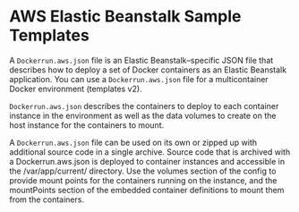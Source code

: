# AWS Elastic Beanstalk Sample Templates

A ```Dockerrun.aws.json``` file is an Elastic Beanstalk–specific JSON file that describes how to deploy a set of Docker containers as an Elastic Beanstalk application. You can use a ```Dockerrun.aws.json``` file for a multicontainer Docker environment (templates v2).

```Dockerrun.aws.json``` describes the containers to deploy to each container instance in the environment as well as the data volumes to create on the host instance for the containers to mount.

A ```Dockerrun.aws.json``` file can be used on its own or zipped up with additional source code in a single archive. Source code that is archived with a Dockerrun.aws.json is deployed to container instances and accessible in the /var/app/current/ directory. Use the volumes section of the config to provide mount points for the containers running on the instance, and the mountPoints section of the embedded container definitions to mount them from the containers.
